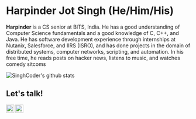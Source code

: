 # Harpinder Jot Singh (He/Him/His)

**Harpinder** is a CS senior at BITS, India. He has a good understanding of Computer Science fundamentals and a good knowledge of C, C++, and Java. He has software development experience through internships at Nutanix, Salesforce, and IIRS (ISRO), and has done projects in the domain of distributed systems, computer networks, scripting, and automation.
In his free time, he reads posts on hacker news, listens to music, and watches comedy sitcoms 

![SinghCoder's github stats](https://github-readme-stats.vercel.app/api?username=singhcoder&show_icons=true&theme=radical&count_private=true)

## Let's talk!

[<img align="left" alt="Harpinder | Gmail" width="22px" src="https://cdn.jsdelivr.net/npm/simple-icons@3.7.0/icons/gmail.svg" />][gmail]
[<img align="left" alt="Harpinder | LinkedIn" width="22px" src="https://cdn.jsdelivr.net/npm/simple-icons@v3/icons/linkedin.svg" />][linkedin]

[gmail]: mailto:harpinderjots@gmail.com
[linkedin]: https://www.linkedin.com/in/singhcoder/

